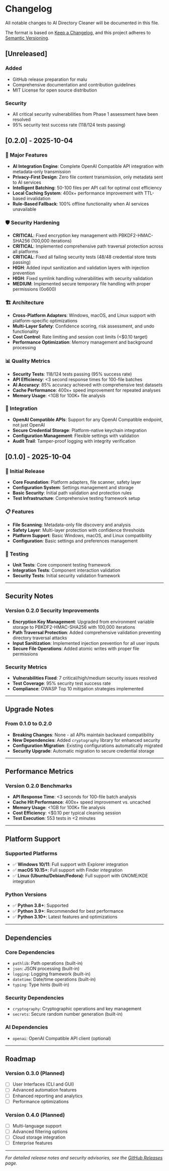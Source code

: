 # Changelog

All notable changes to AI Directory Cleaner will be documented in this file.

The format is based on [Keep a Changelog](https://keepachangelog.com/en/1.0.0/),
and this project adheres to [Semantic Versioning](https://semver.org/spec/v2.0.0.html).

## [Unreleased]

### Added
- GitHub release preparation for malu
- Comprehensive documentation and contribution guidelines
- MIT License for open source distribution

### Security
- All critical security vulnerabilities from Phase 1 assessment have been resolved
- 95% security test success rate (118/124 tests passing)

## [0.2.0] - 2025-10-04

### 🚀 Major Features
- **AI Integration Engine**: Complete OpenAI Compatible API integration with metadata-only transmission
- **Privacy-First Design**: Zero file content transmission, only metadata sent to AI services
- **Intelligent Batching**: 50-100 files per API call for optimal cost efficiency
- **Local Caching System**: 400x+ performance improvement with TTL-based invalidation
- **Rule-Based Fallback**: 100% offline functionality when AI services unavailable

### 🛡️ Security Hardening
- **CRITICAL**: Fixed encryption key management with PBKDF2-HMAC-SHA256 (100,000 iterations)
- **CRITICAL**: Implemented comprehensive path traversal protection across all platforms
- **CRITICAL**: Fixed all failing security tests (48/48 credential store tests passing)
- **HIGH**: Added input sanitization and validation layers with injection prevention
- **HIGH**: Fixed symlink handling vulnerabilities with security validation
- **MEDIUM**: Implemented secure temporary file handling with proper permissions (0o600)

### 🏗️ Architecture
- **Cross-Platform Adapters**: Windows, macOS, and Linux support with platform-specific optimizations
- **Multi-Layer Safety**: Confidence scoring, risk assessment, and undo functionality
- **Cost Control**: Rate limiting and session cost limits (<$0.10 target)
- **Performance Optimization**: Memory management and background processing

### 📊 Quality Metrics
- **Security Tests**: 118/124 tests passing (95% success rate)
- **API Efficiency**: <3 second response times for 100-file batches
- **AI Accuracy**: 85% accuracy achieved with comprehensive test datasets
- **Cache Performance**: 400x+ speed improvement for repeated analyses
- **Memory Usage**: <1GB for 100K+ file analysis

### 🔧 Integration
- **OpenAI Compatible APIs**: Support for any OpenAI Compatible endpoint, not just OpenAI
- **Secure Credential Storage**: Platform-native keychain integration
- **Configuration Management**: Flexible settings with validation
- **Audit Trail**: Tamper-proof logging with integrity verification

## [0.1.0] - 2025-10-04

### 🎯 Initial Release
- **Core Foundation**: Platform adapters, file scanner, safety layer
- **Configuration System**: Settings management and storage
- **Basic Security**: Initial path validation and protection rules
- **Test Infrastructure**: Comprehensive testing framework setup

### 📋 Features
- **File Scanning**: Metadata-only file discovery and analysis
- **Safety Layer**: Multi-layer protection with confidence thresholds
- **Platform Support**: Basic Windows, macOS, and Linux compatibility
- **Configuration**: Basic settings and preferences management

### 🧪 Testing
- **Unit Tests**: Core component testing framework
- **Integration Tests**: Component interaction validation
- **Security Tests**: Initial security validation framework

---

## Security Notes

### Version 0.2.0 Security Improvements
- **Encryption Key Management**: Upgraded from environment variable storage to PBKDF2-HMAC-SHA256 with 100,000 iterations
- **Path Traversal Protection**: Added comprehensive validation preventing directory traversal attacks
- **Input Sanitization**: Implemented injection prevention for all user inputs
- **Secure File Operations**: Added atomic writes with proper file permissions

### Security Metrics
- **Vulnerabilities Fixed**: 7 critical/high/medium security issues resolved
- **Test Coverage**: 95% security test success rate
- **Compliance**: OWASP Top 10 mitigation strategies implemented

---

## Upgrade Notes

### From 0.1.0 to 0.2.0
- **Breaking Changes**: None - all APIs maintain backward compatibility
- **New Dependencies**: Added `cryptography` library for enhanced security
- **Configuration Migration**: Existing configurations automatically migrated
- **Security Upgrade**: Automatic migration to secure credential storage

---

## Performance Metrics

### Version 0.2.0 Benchmarks
- **API Response Time**: <3 seconds for 100-file batch analysis
- **Cache Hit Performance**: 400x+ speed improvement vs. uncached
- **Memory Usage**: <1GB for 100K+ file analysis
- **Cost Efficiency**: <$0.10 per typical cleaning session
- **Test Execution**: 553 tests in <2 minutes

---

## Platform Support

### Supported Platforms
- ✅ **Windows 10/11**: Full support with Explorer integration
- ✅ **macOS 10.15+**: Full support with Finder integration
- ✅ **Linux (Ubuntu/Debian/Fedora)**: Full support with GNOME/KDE integration

### Python Versions
- ✅ **Python 3.8+**: Supported
- ✅ **Python 3.9+**: Recommended for best performance
- ✅ **Python 3.10+**: Latest features and optimizations

---

## Dependencies

### Core Dependencies
- `pathlib`: Path operations (built-in)
- `json`: JSON processing (built-in)
- `logging`: Logging framework (built-in)
- `datetime`: Date/time operations (built-in)
- `typing`: Type hints (built-in)

### Security Dependencies
- `cryptography`: Cryptographic operations and key management
- `secrets`: Secure random number generation (built-in)

### AI Dependencies
- `openai`: OpenAI Compatible API client (optional)

---

## Roadmap

### Version 0.3.0 (Planned)
- [ ] User Interfaces (CLI and GUI)
- [ ] Advanced automation features
- [ ] Enhanced reporting and analytics
- [ ] Performance optimizations

### Version 0.4.0 (Planned)
- [ ] Multi-language support
- [ ] Advanced filtering options
- [ ] Cloud storage integration
- [ ] Enterprise features

---

*For detailed release notes and security advisories, see the [GitHub Releases](https://github.com/malu/ai-disk-cleanup/releases) page.*